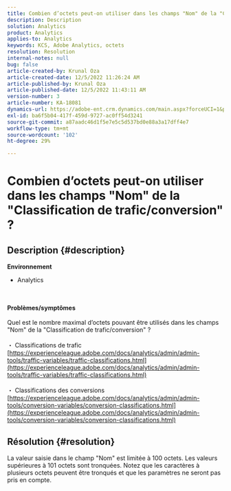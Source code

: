 ```yaml
---
title: Combien d’octets peut-on utiliser dans les champs "Nom" de la "Classification de trafic/conversion" ?
description: Description
solution: Analytics
product: Analytics
applies-to: Analytics
keywords: KCS, Adobe Analytics, octets
resolution: Resolution
internal-notes: null
bug: false
article-created-by: Krunal Oza
article-created-date: 12/5/2022 11:26:24 AM
article-published-by: Krunal Oza
article-published-date: 12/5/2022 11:43:11 AM
version-number: 3
article-number: KA-18081
dynamics-url: https://adobe-ent.crm.dynamics.com/main.aspx?forceUCI=1&pagetype=entityrecord&etn=knowledgearticle&id=650ddda4-8f74-ed11-81aa-6045bd006c82
exl-id: ba6f5b04-417f-459d-9727-ac0ff54d3241
source-git-commit: a87aadc46d1f5e7e5c5d537bd0e88a3a17dff4e7
workflow-type: tm+mt
source-wordcount: '102'
ht-degree: 29%

---
```


# Combien d’octets peut-on utiliser dans les champs &quot;Nom&quot; de la &quot;Classification de trafic/conversion&quot; ?

## Description {#description}

<b>Environnement</b>
- Analytics

<br> <br><b>Problèmes/symptômes</b><br> <br>Quel est le nombre maximal d’octets pouvant être utilisés dans les champs &quot;Nom&quot; de la &quot;Classification de trafic/conversion&quot; ?<br> <br>・ Classifications de trafic
[https://experienceleague.adobe.com/docs/analytics/admin/admin-tools/traffic-variables/traffic-classifications.html](https://experienceleague.adobe.com/docs/analytics/admin/admin-tools/traffic-variables/traffic-classifications.html)<br> <br>・ Classifications des conversions
[https://experienceleague.adobe.com/docs/analytics/admin/admin-tools/conversion-variables/conversion-classifications.html](https://experienceleague.adobe.com/docs/analytics/admin/admin-tools/conversion-variables/conversion-classifications.html)

## Résolution {#resolution}


La valeur saisie dans le champ &quot;Nom&quot; est limitée à 100 octets. Les valeurs supérieures à 101 octets sont tronquées. Notez que les caractères à plusieurs octets peuvent être tronqués et que les paramètres ne seront pas pris en compte.
